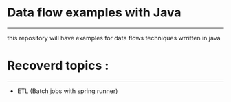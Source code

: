 # Data flow examples with Java
________________________________________________
this repository will have examples for data flows techniques wrritten in java 

# Recoverd topics : 
________________________________________________
- ETL (Batch jobs with spring runner) 
